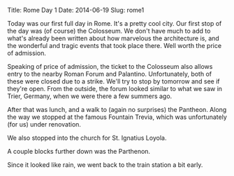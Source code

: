 Title: Rome Day 1
Date: 2014-06-19
Slug: rome1

Today was our first full day in Rome.
It's a pretty cool city.
Our first stop of the day was (of course) the Colosseum.
We don't have much to add to what's already been written about how marvelous the architecture is, and the wonderful and tragic events that took place there.
Well worth the price of admission.

Speaking of price of admission, the ticket to the Colosseum also allows entry to the nearby Roman Forum and Palantino.
Unfortunately, both of these were closed due to a strike.
We'll try to stop by tomorrow and see if they're open.
From the outside, the forum looked similar to what we saw in Trier, Germany, when we were there a few summers ago.

After that was lunch, and a walk to (again no surprises) the Pantheon.
Along the way we stopped at the famous Fountain Trevia, which was unfortunately (for us) under renovation.

We also stopped into the church for St. Ignatius Loyola.

A couple blocks further down was the Parthenon.

Since it looked like rain, we went back to the train station a bit early.